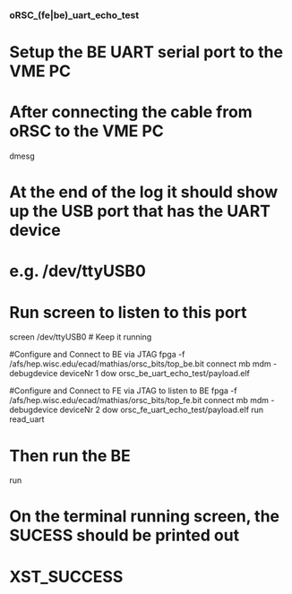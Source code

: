 ### oRSC_(fe|be)_uart_echo_test

# Setup the BE UART serial port to the VME PC
# After connecting the cable from oRSC to the VME PC
dmesg 
# At the end of the log it should show up the USB port that has the UART device
# e.g. /dev/ttyUSB0
# Run screen to listen to this port

screen /dev/ttyUSB0  # Keep it running


#Configure and Connect to BE via JTAG
fpga -f /afs/hep.wisc.edu/ecad/mathias/orsc_bits/top_be.bit
connect mb mdm -debugdevice deviceNr 1
dow orsc_be_uart_echo_test/payload.elf 

#Configure and Connect to FE via JTAG to listen to BE
fpga -f /afs/hep.wisc.edu/ecad/mathias/orsc_bits/top_fe.bit
connect mb mdm -debugdevice deviceNr 2
dow orsc_fe_uart_echo_test/payload.elf 
run
read_uart

# Then run the BE
run

# On the terminal running screen, the SUCESS should be printed out 
# XST_SUCCESS

